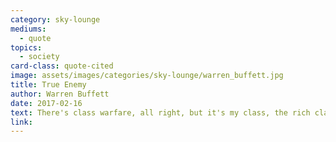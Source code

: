 ```yaml
---
category: sky-lounge
mediums:
  - quote
topics:
  - society
card-class: quote-cited
image: assets/images/categories/sky-lounge/warren_buffett.jpg
title: True Enemy
author: Warren Buffett
date: 2017-02-16
text: There's class warfare, all right, but it's my class, the rich class, that's making war, and we're winning.
link:
---
```

